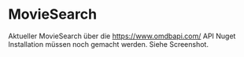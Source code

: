 # MovieSearch
Aktueller MovieSearch über die https://www.omdbapi.com/ API 
Nuget Installation müssen noch gemacht werden. Siehe Screenshot.
